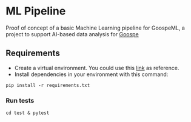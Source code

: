 # ML Pipeline

Proof of concept of a basic Machine Learning pipeline for GoospeML, a project to support AI-based data analysis for [Goospe](https://www.goospe.con)

## Requirements

- Create a virtual environment. You could use this [link](https://docs.python.org/3/tutorial/venv.html) as reference.
- Install dependencies in your environment with this command:
 
```
pip install -r requirements.txt
```

### Run tests

```
cd test & pytest
```


